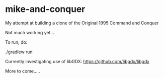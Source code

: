 # mike-and-conquer

My attempt at building a clone of the Original 1995 Command and Conquer


Not much working yet....

To run, do:

./gradlew run


Currently investigating use of libGDX:  https://github.com/libgdx/libgdx

More to come.....



